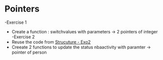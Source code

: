 # Pointers
-Exercise 1
 - Create a function :  switchvalues with parameters -> 2 pointers of integer  
-Exercise 2
 - Reuse the code from [Strucuture - Exo2](https://github.com/LNB283/programming-language/blob/main/GO/Struct/exo2/exo2.go)
 - Creeate 2 functions to update the status nbaactivity with paramter -> pointer of person 
